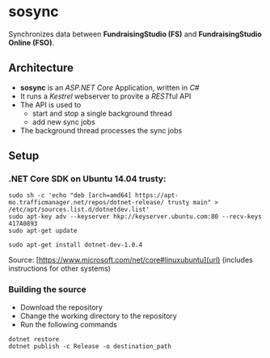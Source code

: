 # sosync
Synchronizes data between **FundraisingStudio (FS)** and **FundraisingStudio Online (FSO)**.

## Architecture
- **sosync** is an *ASP.NET Core* Application, written in *C#*
- It runs a *Kestrel* webserver to provite a *REST*ful API
- The API is used to
  - start and stop a single background thread
  - add new sync jobs
- The background thread processes the sync jobs

## Setup
### .NET Core SDK on Ubuntu 14.04 trusty:
```
sudo sh -c 'echo "deb [arch=amd64] https://apt-mo.trafficmanager.net/repos/dotnet-release/ trusty main" > /etc/apt/sources.list.d/dotnetdev.list'
sudo apt-key adv --keyserver hkp://keyserver.ubuntu.com:80 --recv-keys 417A0893
sudo apt-get update

sudo apt-get install dotnet-dev-1.0.4
```
Source: [https://www.microsoft.com/net/core#linuxubuntu](url) (includes instructions for other systems)

### Building the source
- Download the repository
- Change the working directory to the repository
- Run the following commands

```
dotnet restore
dotnet publish -c Release -o destination_path
```

